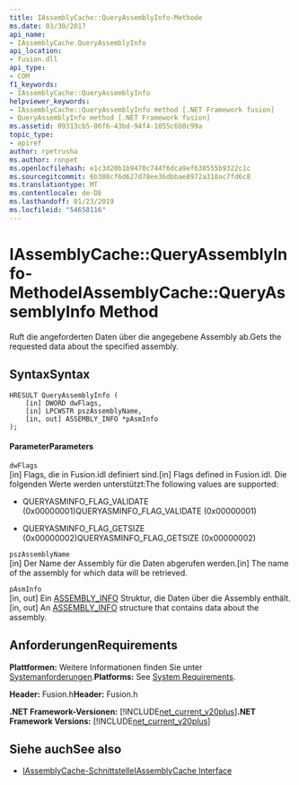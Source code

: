```yaml
---
title: IAssemblyCache::QueryAssemblyInfo-Methode
ms.date: 03/30/2017
api_name:
- IAssemblyCache.QueryAssemblyInfo
api_location:
- fusion.dll
api_type:
- COM
f1_keywords:
- IAssemblyCache::QueryAssemblyInfo
helpviewer_keywords:
- IAssemblyCache::QueryAssemblyInfo method [.NET Framework fusion]
- QueryAssemblyInfo method [.NET Framework fusion]
ms.assetid: 09313cb5-06f6-43bd-94f4-1055c6b0c99a
topic_type:
- apiref
author: rpetrusha
ms.author: ronpet
ms.openlocfilehash: e1c3d20b1b9470c744f6dca9ef638555b9322c1c
ms.sourcegitcommit: 6b308cf6d627d78ee36dbbae8972a310ac7fd6c8
ms.translationtype: MT
ms.contentlocale: de-DE
ms.lasthandoff: 01/23/2019
ms.locfileid: "54658116"
---
```

# <a name="iassemblycachequeryassemblyinfo-method"></a><span data-ttu-id="e2507-102">IAssemblyCache::QueryAssemblyInfo-Methode</span><span class="sxs-lookup"><span data-stu-id="e2507-102">IAssemblyCache::QueryAssemblyInfo Method</span></span>
<span data-ttu-id="e2507-103">Ruft die angeforderten Daten über die angegebene Assembly ab.</span><span class="sxs-lookup"><span data-stu-id="e2507-103">Gets the requested data about the specified assembly.</span></span>  
  
## <a name="syntax"></a><span data-ttu-id="e2507-104">Syntax</span><span class="sxs-lookup"><span data-stu-id="e2507-104">Syntax</span></span>  
  
```  
HRESULT QueryAssemblyInfo (  
    [in] DWORD dwFlags,  
    [in] LPCWSTR pszAssemblyName,  
    [in, out] ASSEMBLY_INFO *pAsmInfo  
);  
```  
  
#### <a name="parameters"></a><span data-ttu-id="e2507-105">Parameter</span><span class="sxs-lookup"><span data-stu-id="e2507-105">Parameters</span></span>  
 `dwFlags`  
 <span data-ttu-id="e2507-106">[in] Flags, die in Fusion.idl definiert sind.</span><span class="sxs-lookup"><span data-stu-id="e2507-106">[in] Flags defined in Fusion.idl.</span></span> <span data-ttu-id="e2507-107">Die folgenden Werte werden unterstützt:</span><span class="sxs-lookup"><span data-stu-id="e2507-107">The following values are supported:</span></span>  
  
-   <span data-ttu-id="e2507-108">QUERYASMINFO_FLAG_VALIDATE (0x00000001)</span><span class="sxs-lookup"><span data-stu-id="e2507-108">QUERYASMINFO_FLAG_VALIDATE (0x00000001)</span></span>  
  
-   <span data-ttu-id="e2507-109">QUERYASMINFO_FLAG_GETSIZE (0x00000002)</span><span class="sxs-lookup"><span data-stu-id="e2507-109">QUERYASMINFO_FLAG_GETSIZE (0x00000002)</span></span>  
  
 `pszAssemblyName`  
 <span data-ttu-id="e2507-110">[in] Der Name der Assembly für die Daten abgerufen werden.</span><span class="sxs-lookup"><span data-stu-id="e2507-110">[in] The name of the assembly for which data will be retrieved.</span></span>  
  
 `pAsmInfo`  
 <span data-ttu-id="e2507-111">[in, out] Ein [ASSEMBLY_INFO](../../../../docs/framework/unmanaged-api/fusion/assembly-info-structure.md) Struktur, die Daten über die Assembly enthält.</span><span class="sxs-lookup"><span data-stu-id="e2507-111">[in, out] An [ASSEMBLY_INFO](../../../../docs/framework/unmanaged-api/fusion/assembly-info-structure.md) structure that contains data about the assembly.</span></span>  
  
## <a name="requirements"></a><span data-ttu-id="e2507-112">Anforderungen</span><span class="sxs-lookup"><span data-stu-id="e2507-112">Requirements</span></span>  
 <span data-ttu-id="e2507-113">**Plattformen:** Weitere Informationen finden Sie unter [Systemanforderungen](../../../../docs/framework/get-started/system-requirements.md).</span><span class="sxs-lookup"><span data-stu-id="e2507-113">**Platforms:** See [System Requirements](../../../../docs/framework/get-started/system-requirements.md).</span></span>  
  
 <span data-ttu-id="e2507-114">**Header:** Fusion.h</span><span class="sxs-lookup"><span data-stu-id="e2507-114">**Header:** Fusion.h</span></span>  
  
 <span data-ttu-id="e2507-115">**.NET Framework-Versionen:** [!INCLUDE[net_current_v20plus](../../../../includes/net-current-v20plus-md.md)]</span><span class="sxs-lookup"><span data-stu-id="e2507-115">**.NET Framework Versions:** [!INCLUDE[net_current_v20plus](../../../../includes/net-current-v20plus-md.md)]</span></span>  
  
## <a name="see-also"></a><span data-ttu-id="e2507-116">Siehe auch</span><span class="sxs-lookup"><span data-stu-id="e2507-116">See also</span></span>
- [<span data-ttu-id="e2507-117">IAssemblyCache-Schnittstelle</span><span class="sxs-lookup"><span data-stu-id="e2507-117">IAssemblyCache Interface</span></span>](../../../../docs/framework/unmanaged-api/fusion/iassemblycache-interface.md)
